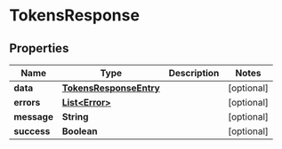 # TokensResponse

## Properties
| Name        | Type                                              | Description | Notes      |
| ----------- | ------------------------------------------------- | ----------- | ---------- |
| **data**    | [**TokensResponseEntry**](TokensResponseEntry.md) |             | [optional] |
| **errors**  | [**List&lt;Error&gt;**](Error.md)                 |             | [optional] |
| **message** | **String**                                        |             | [optional] |
| **success** | **Boolean**                                       |             | [optional] |
